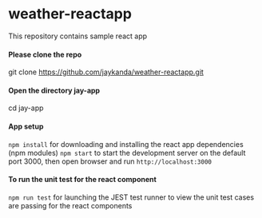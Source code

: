 # weather-reactapp
This repository contains sample react app

#### Please clone the repo
git clone https://github.com/jaykanda/weather-reactapp.git

#### Open the directory jay-app
cd jay-app

#### App setup
```npm install``` for downloading and installing the react app dependencies (npm modules)
```npm start``` to start the development server on the default port 3000, then open browser and run ```http://localhost:3000```

#### To run the unit test for the react component
```npm run test``` for launching the JEST test runner to view the unit test cases are passing for the react components


